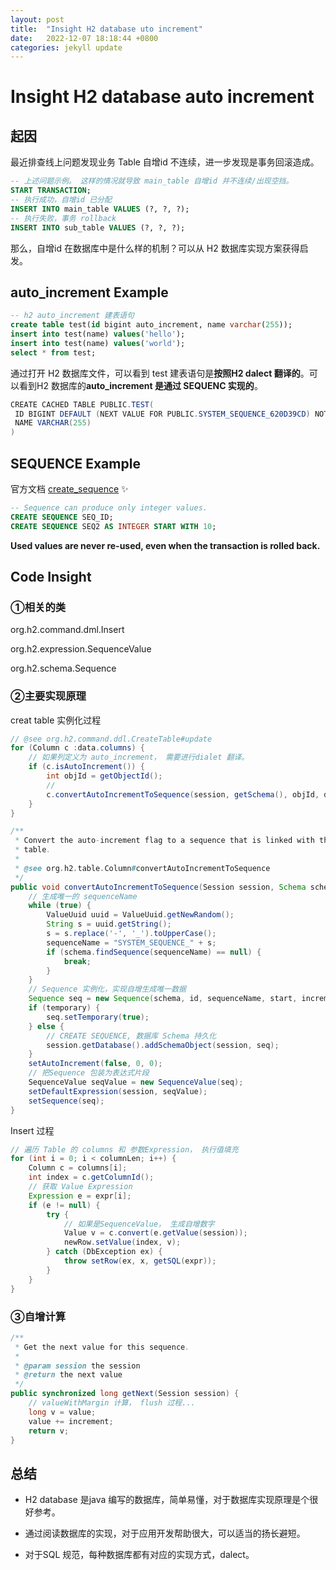 ```yaml
---
layout: post
title:  "Insight H2 database uto increment"
date:   2022-12-07 18:18:44 +0800
categories: jekyll update
---
```

# Insight H2 database auto increment

## 起因

最近排查线上问题发现业务 Table 自增id 不连续，进一步发现是事务回滚造成。

```sql
-- 上述问题示例。 这样的情况就导致 main_table 自增id 并不连续/出现空挡。
START TRANSACTION;
-- 执行成功，自增id 已分配
INSERT INTO main_table VALUES (?, ?, ?);
-- 执行失败，事务 rollback
INSERT INTO sub_table VALUES (?, ?, ?);
```

那么，自增id 在数据库中是什么样的机制？可以从 H2 数据库实现方案获得启发。

## auto_increment Example

```sql
-- h2 auto_increment 建表语句
create table test(id bigint auto_increment, name varchar(255));
insert into test(name) values('hello');
insert into test(name) values('world');
select * from test;
```

通过打开 H2 数据库文件，可以看到 test 建表语句是**按照H2 dalect 翻译的**。可以看到H2 数据库的**auto_increment 是通过 SEQUENC 实现的**。

```java
CREATE CACHED TABLE PUBLIC.TEST(
 ID BIGINT DEFAULT (NEXT VALUE FOR PUBLIC.SYSTEM_SEQUENCE_620D39CD) NOT NULL NULL_TO_DEFAULT SEQUENCE PUBLIC.SYSTEM_SEQUENCE_620D39CD,
 NAME VARCHAR(255)
)
```

## SEQUENCE Example

官方文档 [create_sequence](https://h2database.com/html/commands.html#create_sequence) ✨

```sql
-- Sequence can produce only integer values.
CREATE SEQUENCE SEQ_ID;
CREATE SEQUENCE SEQ2 AS INTEGER START WITH 10;
```

**Used values are never re-used, even when the transaction is rolled back.**

## Code Insight

### ①相关的类

org.h2.command.dml.Insert

org.h2.expression.SequenceValue

org.h2.schema.Sequence

### ②主要实现原理

creat table 实例化过程

```java
// @see org.h2.command.ddl.CreateTable#update
for (Column c :data.columns) {
    // 如果列定义为 auto_increment， 需要进行dialet 翻译。
    if (c.isAutoIncrement()) {
        int objId = getObjectId();
        // 
        c.convertAutoIncrementToSequence(session, getSchema(), objId, data.temporary);
    }
}
```

```java
/**
 * Convert the auto-increment flag to a sequence that is linked with this
 * table.
 *
 * @see org.h2.table.Column#convertAutoIncrementToSequence
 */
public void convertAutoIncrementToSequence(Session session, Schema schema, int id, boolean temporary) {
    // 生成唯一的 sequenceName
    while (true) {
        ValueUuid uuid = ValueUuid.getNewRandom();
        String s = uuid.getString();
        s = s.replace('-', '_').toUpperCase();
        sequenceName = "SYSTEM_SEQUENCE_" + s;
        if (schema.findSequence(sequenceName) == null) {
            break;
        }
    }
    // Sequence 实例化，实现自增生成唯一数据
    Sequence seq = new Sequence(schema, id, sequenceName, start, increment);
    if (temporary) {
        seq.setTemporary(true);
    } else {
        // CREATE SEQUENCE, 数据库 Schema 持久化
        session.getDatabase().addSchemaObject(session, seq);
    }
    setAutoIncrement(false, 0, 0);
    // 把Sequence 包装为表达式片段
    SequenceValue seqValue = new SequenceValue(seq);
    setDefaultExpression(session, seqValue);
    setSequence(seq);
}
```

Insert 过程

```java
// 遍历 Table 的 columns 和 参数Expression， 执行值填充
for (int i = 0; i < columnLen; i++) {
    Column c = columns[i];
    int index = c.getColumnId();
    // 获取 Value Expression
    Expression e = expr[i];
    if (e != null) {
        try {
            // 如果是SequenceValue， 生成自增数字
            Value v = c.convert(e.getValue(session));
            newRow.setValue(index, v);
        } catch (DbException ex) {
            throw setRow(ex, x, getSQL(expr));
        }
    }
}
```

### ③自增计算

```java
/**
 * Get the next value for this sequence.
 *
 * @param session the session
 * @return the next value
 */
public synchronized long getNext(Session session) {
    // valueWithMargin 计算， flush 过程...
    long v = value;
    value += increment;
    return v;
}
```

## 总结

- H2 database 是java 编写的数据库，简单易懂，对于数据库实现原理是个很好参考。

- 通过阅读数据库的实现，对于应用开发帮助很大，可以适当的扬长避短。

- 对于SQL 规范，每种数据库都有对应的实现方式，dalect。
